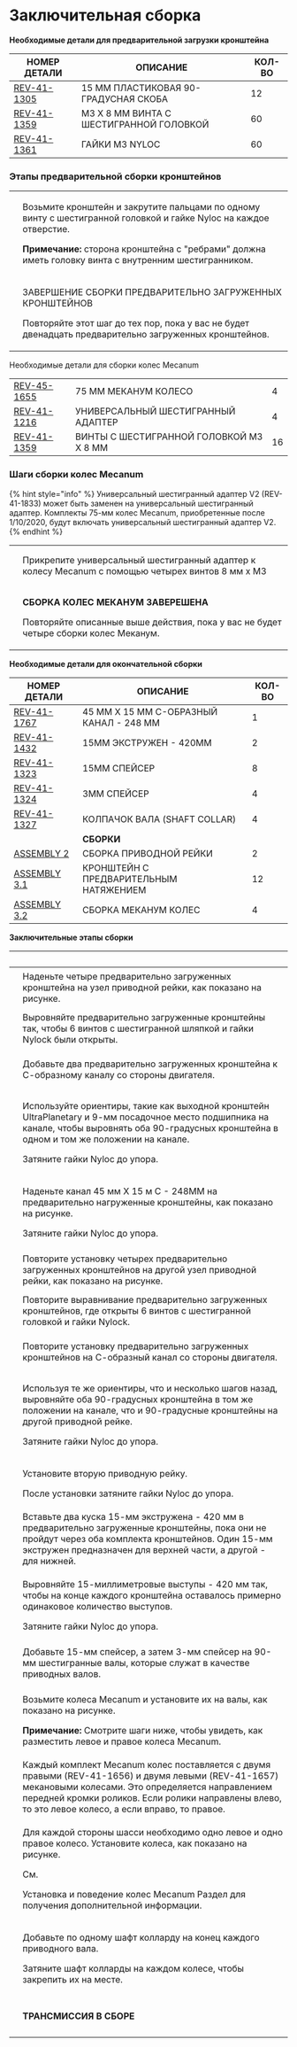 # Заключительная сборка

**Необходимые детали для предварительной загрузки кронштейна**

| **НОМЕР ДЕТАЛИ**                                        | **ОПИСАНИЕ**                            | **КОЛ-ВО** |
| ------------------------------------------------------- | --------------------------------------- | ---------- |
| [REV-41-1305](https://www.revrobotics.com/rev-41-1305/) | 15 ММ ПЛАСТИКОВАЯ 90-ГРАДУСНАЯ СКОБА    | 12         |
| [REV-41-1359](https://www.revrobotics.com/rev-41-1359/) | M3 X 8 ММ ВИНТА С ШЕСТИГРАННОЙ ГОЛОВКОЙ | 60         |
| [REV-41-1361](https://www.revrobotics.com/rev-41-1361/) | ГАЙКИ M3 NYLOC                          | 60         |

### Этапы предварительной сборки кронштейнов

|                                                                                                                                                                                                                                                                                                                |                                                                                                                                                                                                                                                             |
| -------------------------------------------------------------------------------------------------------------------------------------------------------------------------------------------------------------------------------------------------------------------------------------------------------------- | ----------------------------------------------------------------------------------------------------------------------------------------------------------------------------------------------------------------------------------------------------------- |
| <p>​</p><p><img src="https://2589213514-files.gitbook.io/~/files/v0/b/gitbook-legacy-files/o/assets%2F-M5yw0n8IneF5-9ybLjT%2F-Me21SsF_t2zGUUP_RI3%2F-Me5nM5SBaMQkdzoHk_0%2FCDTv3_Pre-Loading%20Bracket.svg?alt=media&#x26;token=c001e71e-f8bc-424b-a5c8-9744c700bb97" alt="" data-size="original"></p><p>​</p> | <p>Возьмите кронштейн и закрутите пальцами по одному винту с шестигранной головкой и гайке Nyloc на каждое отверстие. </p><p></p><p><strong>Примечание:</strong> сторона кронштейна с "ребрами" должна иметь головку винта с внутренним шестигранником.</p> |
| <p>​</p><p><img src="https://2589213514-files.gitbook.io/~/files/v0/b/gitbook-legacy-files/o/assets%2F-M5yw0n8IneF5-9ybLjT%2F-Me21SsF_t2zGUUP_RI3%2F-Me5m4t_7RT8O5CoypiN%2FCDTv3_Loaded.svg?alt=media&#x26;token=2c7acc63-06b4-44d7-b741-3dde05158dcd" alt="" data-size="original"></p><p>​</p>                | <p>ЗАВЕРШЕНИЕ СБОРКИ ПРЕДВАРИТЕЛЬНО ЗАГРУЖЕННЫХ КРОНШТЕЙНОВ </p><p></p><p>Повторяйте этот шаг до тех пор, пока у вас не будет двенадцать предварительно загруженных кронштейнов.</p>                                                                        |

Необходимые детали для сборки колес Mecanum

|                                                         |                                         |    |
| ------------------------------------------------------- | --------------------------------------- | -- |
| [REV-45-1655](https://www.revrobotics.com/rev-45-1655/) | 75 ММ МЕКАНУМ КОЛЕСО                    | 4  |
| [REV-41-1216](https://www.revrobotics.com/rev-41-1216/) | УНИВЕРСАЛЬНЫЙ ШЕСТИГРАННЫЙ АДАПТЕР      | 4  |
| [REV-41-1359](https://www.revrobotics.com/rev-41-1359/) | ВИНТЫ С ШЕСТИГРАННОЙ ГОЛОВКОЙ M3 X 8 ММ | 16 |

### Шаги сборки колес Mecanum&#x20;

{% hint style="info" %}
Универсальный шестигранный адаптер V2 (REV-41-1833) может быть заменен на универсальный шестигранный адаптер. Комплекты 75-мм колес Mecanum, приобретенные после 1/10/2020, будут включать универсальный шестигранный адаптер V2.
{% endhint %}

|                                                                                                                                                                                                                                                                                                           |                                                                                                                                                                            |
| --------------------------------------------------------------------------------------------------------------------------------------------------------------------------------------------------------------------------------------------------------------------------------------------------------- | -------------------------------------------------------------------------------------------------------------------------------------------------------------------------- |
| <p>​</p><p><img src="https://2589213514-files.gitbook.io/~/files/v0/b/gitbook-legacy-files/o/assets%2F-M5yw0n8IneF5-9ybLjT%2F-MENnrOQpKKk1c6QdvJd%2F-METqyEs6dTAiYEBmTIJ%2FFSK_MBG_MW%20-%20Adding%20Hub.svg?alt=media&#x26;token=4273498b-073d-418e-a183-f6cb530934d0" alt="" data-size="original"></p>  | Прикрепите универсальный шестигранный адаптер к колесу Mecanum с помощью четырех винтов 8 мм x M3                                                                          |
| <p>​</p><p><img src="https://2589213514-files.gitbook.io/~/files/v0/b/gitbook-legacy-files/o/assets%2F-M5yw0n8IneF5-9ybLjT%2F-MENnrOQpKKk1c6QdvJd%2F-METr0i8LZ6RynVYmAQ6%2FMecanum%20Kit%20-%20X%20Wheels.svg?alt=media&#x26;token=9c7cf838-dd63-47f5-baf9-b0c39e64be91" alt="" data-size="original"></p> | <p><strong>СБОРКА КОЛЕС МЕКАНУМ ЗАВЕРЕШЕНА</strong></p><p><strong></strong></p><p>Повторяйте описанные выше действия, пока у вас не будет четыре сборки колес Меканум.</p> |

**Необходимые детали для окончательной сборки**

| **НОМЕР ДЕТАЛИ**                                        | **ОПИСАНИЕ**                            | **КОЛ-ВО** |
| ------------------------------------------------------- | --------------------------------------- | ---------- |
| [REV-41-1767](https://www.revrobotics.com/rev-41-1767/) | 45 ММ X 15 ММ C-ОБРАЗНЫЙ КАНАЛ - 248 ММ | 1          |
| [REV-41-1432](https://www.revrobotics.com/rev-41-1432/) | 15MM ЭКСТРУЖЕН - 420MM                  | 2          |
| [REV-41-1323](https://www.revrobotics.com/rev-41-1323/) | 15MM СПЕЙСЕР                            | 8          |
| [REV-41-1324](https://www.revrobotics.com/rev-41-1324/) | 3MM СПЕЙСЕР                             | 4          |
| [REV-41-1327](https://www.revrobotics.com/rev-41-1327/) | КОЛПАЧОК ВАЛА (SHAFT COLLAR)            | 4          |
|                                                         | **СБОРКИ**                              |            |
| [ASSEMBLY 2](broken-reference)                          | СБОРКА ПРИВОДНОЙ РЕЙКИ                  | 2          |
| [ASSEMBLY 3.1](broken-reference)                        | КРОНШТЕЙН С ПРЕДВАРИТЕЛЬНЫМ НАТЯЖЕНИЕМ  | 12         |
| [ASSEMBLY 3.2](broken-reference)                        | CБОРКА МЕКАНУМ КОЛЕС                    | 4          |

**Заключительные этапы сборки**

| ​                                                                                                                                                                                                                                                                                                                           | ​                                                                                                                                                                                                                                                              |
| --------------------------------------------------------------------------------------------------------------------------------------------------------------------------------------------------------------------------------------------------------------------------------------------------------------------------- | -------------------------------------------------------------------------------------------------------------------------------------------------------------------------------------------------------------------------------------------------------------- |
| <p>​</p><p><img src="https://2589213514-files.gitbook.io/~/files/v0/b/gitbook-legacy-files/o/assets%2F-M5yw0n8IneF5-9ybLjT%2F-MMM0qx-cdfgSj0l9GsB%2F-MMMtTc2c2lcKcPosPlx%2FMDK_FA%20-%20Add%20Front%2090%20B.svg?alt=media&#x26;token=5d9006fe-f55d-40f6-889d-4347f5bd4188" alt="" data-size="original"></p>                | Наденьте четыре предварительно загруженных кронштейна на узел приводной рейки, как показано на рисунке.                                                                                                                                                        |
| <p>​</p><p><img src="https://2589213514-files.gitbook.io/~/files/v0/b/gitbook-legacy-files/o/assets%2F-M5yw0n8IneF5-9ybLjT%2F-MMM0qx-cdfgSj0l9GsB%2F-MMN0HgfdTC2PENRwBHS%2FMDK_FA-%20Add%20Front%2090%20Brackets%20Location.svg?alt=media&#x26;token=155b4ccc-ded5-45fc-bd96-7d3a382ad39d" alt="" data-size="original"></p> | Выровняйте предварительно загруженные кронштейны так, чтобы 6 винтов с шестигранной шляпкой и гайки Nylock были открыты.                                                                                                                                       |
| <p>​</p><p><img src="https://2589213514-files.gitbook.io/~/files/v0/b/gitbook-legacy-files/o/assets%2F-M5yw0n8IneF5-9ybLjT%2F-MMM0qx-cdfgSj0l9GsB%2F-MMN0ruLX6KLvPG0V6SC%2FMDK_FA-%20Add%20Mid%2090.svg?alt=media&#x26;token=4f2dc38b-e833-4fee-8d63-b0ae4803bcea" alt="" data-size="original"></p>                         | Добавьте два предварительно загруженных кронштейна к С-образному каналу со стороны двигателя.                                                                                                                                                                  |
| <p>​</p><p><img src="https://2589213514-files.gitbook.io/~/files/v0/b/gitbook-legacy-files/o/assets%2F-M5yw0n8IneF5-9ybLjT%2F-MMM0qx-cdfgSj0l9GsB%2F-MMN5HBpicRB_TTzSGvb%2FMDK_Fa-Mid%2090%20D%20Brackets%20Location.svg?alt=media&#x26;token=ced53432-4655-4306-9942-838f73a2db63" alt="" data-size="original"></p>        | <p>Используйте ориентиры, такие как выходной кронштейн UltraPlanetary и 9-мм посадочное место подшипника на канале, чтобы выровнять оба 90-градусных кронштейна в одном и том же положении на канале.</p><p></p><p>Затяните гайки Nyloc до упора.</p>          |
| <p>​</p><p><img src="https://2589213514-files.gitbook.io/~/files/v0/b/gitbook-legacy-files/o/assets%2F-M5yw0n8IneF5-9ybLjT%2F-MMM0qx-cdfgSj0l9GsB%2F-MMN7sScmfbnskyXpEUK%2FMDK_FA-%20Add%20Mid%20Channel.svg?alt=media&#x26;token=b0ca43ec-f269-4524-a7c9-5e3da933435e" alt="" data-size="original"></p>                    | <p>Наденьте канал 45 мм X 15 м C - 248MM на предварительно нагруженные кронштейны, как показано на рисунке.</p><p></p><p>Затяните гайки Nyloc до упора.</p>                                                                                                    |
| <p>​</p><p><img src="https://2589213514-files.gitbook.io/~/files/v0/b/gitbook-legacy-files/o/assets%2F-M5yw0n8IneF5-9ybLjT%2F-MMM0qx-cdfgSj0l9GsB%2F-MMMtTc2c2lcKcPosPlx%2FMDK_FA%20-%20Add%20Front%2090%20B.svg?alt=media&#x26;token=5d9006fe-f55d-40f6-889d-4347f5bd4188" alt="" data-size="original"></p>                | Повторите установку четырех предварительно загруженных кронштейнов на другой узел приводной рейки, как показано на рисунке.                                                                                                                                    |
| <p>​</p><p><img src="https://2589213514-files.gitbook.io/~/files/v0/b/gitbook-legacy-files/o/assets%2F-M5yw0n8IneF5-9ybLjT%2F-MMM0qx-cdfgSj0l9GsB%2F-MMN0HgfdTC2PENRwBHS%2FMDK_FA-%20Add%20Front%2090%20Brackets%20Location.svg?alt=media&#x26;token=155b4ccc-ded5-45fc-bd96-7d3a382ad39d" alt="" data-size="original"></p> | Повторите выравнивание предварительно загруженных кронштейнов, где открыты 6 винтов с шестигранной головкой и гайки Nylock.                                                                                                                                    |
| <p>​</p><p><img src="https://2589213514-files.gitbook.io/~/files/v0/b/gitbook-legacy-files/o/assets%2F-M5yw0n8IneF5-9ybLjT%2F-MMM0qx-cdfgSj0l9GsB%2F-MMN0ruLX6KLvPG0V6SC%2FMDK_FA-%20Add%20Mid%2090.svg?alt=media&#x26;token=4f2dc38b-e833-4fee-8d63-b0ae4803bcea" alt="" data-size="original"></p>                         | Повторите установку предварительно загруженных кронштейнов на С-образный канал со стороны двигателя.                                                                                                                                                           |
| <p>​</p><p><img src="https://2589213514-files.gitbook.io/~/files/v0/b/gitbook-legacy-files/o/assets%2F-M5yw0n8IneF5-9ybLjT%2F-MMM0qx-cdfgSj0l9GsB%2F-MMN5HBpicRB_TTzSGvb%2FMDK_Fa-Mid%2090%20D%20Brackets%20Location.svg?alt=media&#x26;token=ced53432-4655-4306-9942-838f73a2db63" alt="" data-size="original"></p>        | <p>Используя те же ориентиры, что и несколько шагов назад, выровняйте оба 90-градусных кронштейна в том же положении на канале, что и 90-градусные кронштейны на другой приводной рейке.</p><p></p><p>Затяните гайки Nyloc до упора.</p>                       |
| <p>​</p><p><img src="https://2589213514-files.gitbook.io/~/files/v0/b/gitbook-legacy-files/o/assets%2F-M5yw0n8IneF5-9ybLjT%2F-MMM0qx-cdfgSj0l9GsB%2F-MMN98UgfRkJ2wy6UoBp%2FMDK_FA-Add%20Other%20Driverail.svg?alt=media&#x26;token=c1079c54-3c90-4a4d-a88e-fb670547f823" alt="" data-size="original"></p>                   | <p>Установите вторую приводную рейку.</p><p></p><p>После установки затяните гайки Nyloc до упора.</p>                                                                                                                                                          |
| <p>​</p><p><img src="https://2589213514-files.gitbook.io/~/files/v0/b/gitbook-legacy-files/o/assets%2F-M5yw0n8IneF5-9ybLjT%2F-MMM0qx-cdfgSj0l9GsB%2F-MMNAJ5lv3MiHzxR-YjO%2FMDK_FA-%20Add%20E.svg?alt=media&#x26;token=531af9e1-8bda-4af2-9c10-b56339a867db" alt="" data-size="original"></p>                                | Вставьте два куска 15-мм экстружена - 420 мм в предварительно загруженные кронштейны, пока они не пройдут через оба комплекта кронштейнов. Один 15-мм экстружен предназначен для верхней части, а другой - для нижней.                                         |
| <p>​</p><p><img src="https://2589213514-files.gitbook.io/~/files/v0/b/gitbook-legacy-files/o/assets%2F-M5yw0n8IneF5-9ybLjT%2F-MMM0qx-cdfgSj0l9GsB%2F-MMNBuapOzWx6-9-PWFt%2FMDK_FA-Align%20E%20on%20Chassis.svg?alt=media&#x26;token=0fe486c4-2284-4898-b414-e0829ea3ee3e" alt="" data-size="original"></p>                  | <p>Выровняйте 15-миллиметровые выступы - 420 мм так, чтобы на конце каждого кронштейна оставалось примерно одинаковое количество выступов.</p><p></p><p>Затяните гайки Nyloc до упора.</p>                                                                     |
| <p>​</p><p><img src="https://2589213514-files.gitbook.io/~/files/v0/b/gitbook-legacy-files/o/assets%2F-M5yw0n8IneF5-9ybLjT%2F-MMM0qx-cdfgSj0l9GsB%2F-MMNETMygW2OqkCpOFTi%2FMDK_FA-Add%20TBBL%20and%203mm%20Spacer.svg?alt=media&#x26;token=f6b85089-d45b-405b-8494-63ddaa558979" alt="" data-size="original"></p>           | Добавьте 15-мм спейсер, а затем 3-мм спейсер на 90-мм шестигранные валы, которые служат в качестве приводных валов.                                                                                                                                            |
| <p>​</p><p><img src="https://2589213514-files.gitbook.io/~/files/v0/b/gitbook-legacy-files/o/assets%2F-M5yw0n8IneF5-9ybLjT%2F-MG9hZuVF88ps6xfLXsc%2F-MGA8uNn-f5RKA5S3lco%2FFSK_MBGRW__Final%20-%20Add%20Mecanums.svg?alt=media&#x26;token=929e4b37-26b3-41d3-acc7-12e969ccc997" alt="" data-size="original"></p>            | <p>Возьмите колеса Mecanum и установите их на валы, как показано на рисунке.</p><p></p><p><strong>Примечание:</strong> Смотрите шаги ниже, чтобы увидеть, как разместить левое и правое колеса Mecanum.</p>                                                    |
| <p>​</p><p><img src="https://2589213514-files.gitbook.io/~/files/v0/b/gitbook-legacy-files/o/assets%2F-M5yw0n8IneF5-9ybLjT%2F-MEdFLXTiGafr6U3r_25%2F-MEdOvGHyh9ZFSpewGH_%2Fview%204.svg?alt=media&#x26;token=af5e84d5-96f5-458a-b8f5-b73c7075eb97" alt="" data-size="original"></p>                                         | Каждый комплект Mecanum колес поставляется с двумя правыми (REV-41-1656) и двумя левыми (REV-41-1657) мекановыми колесами. Это определяется направлением передней кромки роликов. Если ролики направлены влево, то это левое колесо, а если вправо, то правое. |
| <p>​</p><p><img src="https://2589213514-files.gitbook.io/~/files/v0/b/gitbook-legacy-files/o/assets%2F-M5yw0n8IneF5-9ybLjT%2F-MGAlk3hA20qNrkaOKFl%2F-MGEhbw8k2D2JwY4u7qV%2FMVD_Top%20-%20Arrows_GB.svg?alt=media&#x26;token=f4ef8a55-e246-4df0-8c6b-279ea88b5fa5" alt="" data-size="original"></p>                          | <p>Для каждой стороны шасси необходимо одно левое и одно правое колесо. Установите колеса, как показано на рисунке.</p><p></p><p>См.</p><p>Установка и поведение колес Mecanum Раздел для получения дополнительной информации.</p>                             |
| <p>​</p><p><img src="https://2589213514-files.gitbook.io/~/files/v0/b/gitbook-legacy-files/o/assets%2F-M5yw0n8IneF5-9ybLjT%2F-MMM0qx-cdfgSj0l9GsB%2F-MMNRg81qCM2OaL6b-3B%2FMDK_FA-Add%20Final%20SC.svg?alt=media&#x26;token=a4bb55b2-442e-4d00-9595-922b95348eca" alt="" data-size="original"></p>                          | <p>Добавьте по одному шафт колларду  на конец каждого приводного вала.</p><p></p><p>Затяните шафт колларды на каждом колесе, чтобы закрепить их на месте.</p>                                                                                                  |
| <p>​</p><p><img src="https://2589213514-files.gitbook.io/~/files/v0/b/gitbook-legacy-files/o/assets%2F-M5yw0n8IneF5-9ybLjT%2F-MMM0qx-cdfgSj0l9GsB%2F-MMNSsSbB75Ym0K_W_Sb%2FMDK_Default.svg?alt=media&#x26;token=d86b6d46-5ad7-4010-b7a3-c457e8658db5" alt="" data-size="original"></p>                                      | **ТРАНСМИССИЯ В СБОРЕ**                                                                                                                                                                                                                                        |
